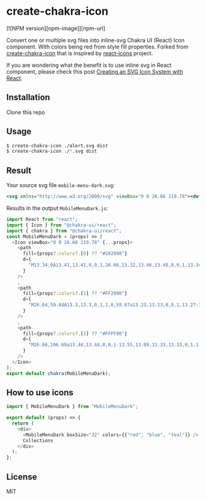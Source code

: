 # create-chakra-icon

[![NPM version][npm-image]][npm-url]

Convert one or multiple svg files into inline-svg Chakra UI (React) Icon component. With colors being red from style fill properties.
Forked from [create-chakra-icon](https://github.com/skinread/create-chakra-icon) that is inspired by [react-icons](https://github.com/gorangajic/react-icons) project.

If you are wondering what the benefit is to use inline svg in React component, please check this post [Creating an SVG Icon System with React](https://css-tricks.com/creating-svg-icon-system-react/).

## Installation

Clone this repo

## Usage

```sh
$ create-chakra-icon ./alert.svg dist
$ create-chakra-icon ./*.svg dist
```

## Result

Your source svg file `mobile-menu-dark.svg`:

```xml
<svg xmlns="http://www.w3.org/2000/svg" viewBox="0 0 26.66 119.78"><defs><style>.cls-1{fill:#202990;}.cls-2{fill:#fc5501;}.cls-3{fill:#fcFF01;}</style></defs><g id="Layer_2" data-name="Layer 2"><g id="Layer_1-2" data-name="Layer 1"><path class="cls-1" d="M13.34,0A13.41,13.41,0,0,1,26.66,13.32,13.46,13.46,0,0,1,13.34,26.66,13.5,13.5,0,0,1,0,13.33,13.48,13.48,0,0,1,13.34,0Z"/><path class="cls-2" d="M26.64,59.84A13.3,13.3,0,1,1,0,59.67a13.23,13.23,0,0,1,13.27-13A13.21,13.21,0,0,1,26.64,59.84Z"/><path class="cls-3" d="M26.66,106.69a13.44,13.44,0,0,1-13.55,13.09,13.33,13.33,0,1,1,.46-26.66A13.48,13.48,0,0,1,26.66,106.69Z"/></g></g></svg>

```

Results in the output `MobileMenuDark.js`:

```js
import React from "react";
import { Icon } from "@chakra-ui/react";
import { chakra } from "@chakra-ui/react";
const MobileMenuDark = (props) => (
  <Icon viewBox="0 0 26.66 119.78" {...props}>
    <path
      fill={props?.colors?.[0] ?? "#202990"}
      d={
        "M13.34,0A13.41,13.41,0,0,1,26.66,13.32,13.46,13.46,0,0,1,13.34,26.66,13.5,13.5,0,0,1,0,13.33,13.48,13.48,0,0,1,13.34,0Z"
      }
    />
    ,
    <path
      fill={props?.colors?.[1] ?? "#FF2990"}
      d={
        "M26.64,59.84A13.3,13.3,0,1,1,0,59.67a13.23,13.23,0,0,1,13.27-13A13.21,13.21,0,0,1,26.64,59.84Z"
      }
    />
    ,
    <path
      fill={props?.colors?.[2] ?? "#FFFF90"}
      d={
        "M26.66,106.69a13.44,13.44,0,0,1-13.55,13.09,13.33,13.33,0,1,1,.46-26.66A13.48,13.48,0,0,1,26.66,106.69Z"
      }
    />
  </Icon>
);
export default chakra(MobileMenuDark);
```

## How to use icons

```js
import { MobileMenuDark } from "MobileMenuDark";

export default (props) => {
  return (
    <div>
      <MobileMenuDark boxSize="32" colors={["red", "blue", "teal"]} /> Manage my
      Collections
    </div>
  );
};
```

## License

MIT
